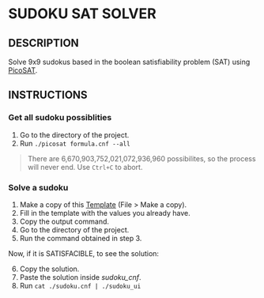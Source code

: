 # SUDOKU SAT SOLVER
## DESCRIPTION
Solve 9x9 sudokus based in the boolean satisfiability problem (SAT) using [PicoSAT](http://fmv.jku.at/picosat/#license).

## INSTRUCTIONS
### Get all sudoku possiblities
1. Go to the directory of the project.
2. Run `./picosat formula.cnf --all`

> There are 6,670,903,752,021,072,936,960 possibilites, so the process will never end. Use `Ctrl+C` to abort.

### Solve a sudoku
1. Make a copy of this [Template](https://docs.google.com/spreadsheets/d/1rd8iAS85u3_tvrnMjX1qa3-lBpkvhdP2gK_TOauqyb8/edit?usp=sharing) (File > Make a copy).
2. Fill in the template with the values you already have.
3. Copy the output command.
4. Go to the directory of the project.
5. Run the command obtained in step 3.

Now, if it is SATISFACIBLE, to see the solution:

6. Copy the solution.
7. Paste the solution inside *sudoku_cnf*.
8. Run `cat ./sudoku.cnf | ./sudoku_ui`
